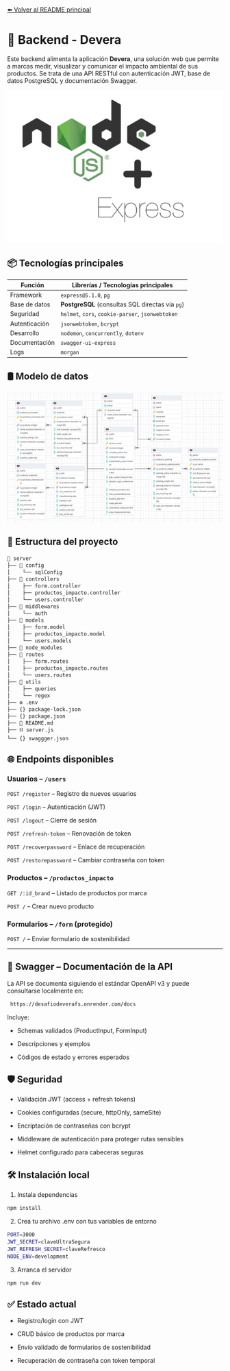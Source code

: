 [⬅️ Volver al README principal](../README.MD)

# 🔧 Backend - Devera

Este backend alimenta la aplicación **Devera**, una solución web que permite a marcas medir, visualizar y comunicar el impacto ambiental de sus productos. Se trata de una API RESTful con autenticación JWT, base de datos PostgreSQL y documentación Swagger.

![Node + express](/client/src/assets/images/node+express-removebg-preview.png)

## 📦 Tecnologías principales

| Función             | Librerías / Tecnologías principales                            |
|---------------------|------------------------------------------------------------------|
| Framework           | `express@5.1.0`, `pg`                                            |
| Base de datos       | **PostgreSQL** (consultas SQL directas vía `pg`)               |
| Seguridad           | `helmet`, `cors`, `cookie-parser`, `jsonwebtoken`              |
| Autenticación       | `jsonwebtoken`, `bcrypt`                                        |
| Desarrollo          | `nodemon`, `concurrently`, `dotenv`                             |
| Documentación       | `swagger-ui-express`                                            |
| Logs                | `morgan`                                                        |


## 🛢️ Modelo de datos

![Tablas modelo datos](/client/src/assets/images/tablas-modelo-datos.png)

## 🩻 Estructura del proyecto

```
📁 server
├── 📁 config  
│    └── sqlConfig              
├── 📁 controllers   
│    ├── form.controller
│    ├── productos_impacto.controller
│    └── users.controller    
├── 📁 middlewares       
│    └── auth     
├── 📁 models   
│    ├── form.model
│    ├── productos_impacto.model 
│    └── users.models    
├── 📁 node_modules
├── 📁 routes 
│    ├── form.routes
│    ├── productos_impacto.routes  
│    └── users.routes          
├── 📁 utils  
│    ├── queries
│    └── regex
├── ⚙️ .env    
├── {} package-lock.json 
├── {} package.json
├── 📖 README.md
├── ⛓️ server.js            
└── {} swaggger.json                       
```

## 🌐 Endpoints disponibles

### Usuarios – ```/users```
```POST /register``` – Registro de nuevos usuarios

```POST /login``` – Autenticación (JWT)

```POST /logout``` – Cierre de sesión

```POST /refresh-token``` – Renovación de token

```POST /recoverpassword``` – Enlace de recuperación

```POST /restorepassword``` – Cambiar contraseña con token

### Productos – ```/productos_impacto```
```GET /:id_brand``` – Listado de productos por marca

```POST /``` – Crear nuevo producto

### Formularios – ```/form``` (protegido)
```POST /``` – Enviar formulario de sostenibilidad
<hr>

## 🧾 Swagger – Documentación de la API
 La API se documenta siguiendo el estándar OpenAPI v3 y puede consultarse localmente en:
```bash
 https://desafiodeverafs.onrender.com/docs
 ```
Incluye:

- Schemas validados (ProductInput, FormInput)

- Descripciones y ejemplos

- Códigos de estado y errores esperados

## 🛡️ Seguridad
- Validación JWT (access + refresh tokens)

- Cookies configuradas (secure, httpOnly, sameSite)

- Encriptación de contraseñas con bcrypt

- Middleware de autenticación para proteger rutas sensibles

- Helmet configurado para cabeceras seguras

## 🛠️ Instalación local

1. Instala dependencias

```bash
npm install
```
2. Crea tu archivo .env con tus variables de entorno
```bash
PORT=3000
JWT_SECRET=claveUltraSegura
JWT_REFRESH_SECRET=claveRefresco
NODE_ENV=development
```
3. Arranca el servidor
```bash
npm run dev
```
## ✅ Estado actual
 - Registro/login con JWT

 - CRUD básico de productos por marca

 - Envío validado de formularios de sostenibilidad

 - Recuperación de contraseña con token temporal
 
